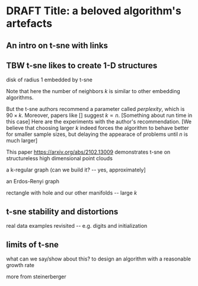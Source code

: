 DRAFT Title: a beloved algorithm's artefacts
==============================================

An intro on t-sne with links
------------------------------
TBW
t-sne likes to create 1-D structures
-------------------------------------
disk of radius 1 embedded by t-sne

Note that here the number of neighbors $k$ is similar to other embedding algorithms.

But the t-sne authors recommend a parameter called *perplexity*, which is $90\times k$. Moreover, papers like [] suggest $k\propto n$. [Something about run time in this case] Here are the experiments with the author's recommendation. [We believe that choosing larger $k$ indeed forces the algorithm to behave better for smaller sample sizes, but delaying the appearace of problems until $n$ is much larger]

This paper https://arxiv.org/abs/2102.13009 demonstrates t-sne on structureless high dimensional point clouds

a k-regular graph (can we build it? -- yes, approximately]

an Erdos-Renyi graph 

rectangle with hole and our other manifolds -- large $k$

t-sne stability and distortions
----------------------

real data examples revisited -- e.g. digits and initialization

limits of t-sne
----------------
what can we say/show about this?
to design an algorithm with a reasonable growth rate

more from steinerberger
